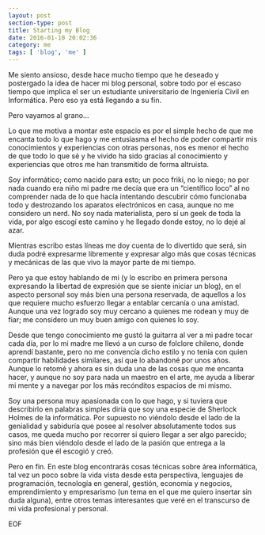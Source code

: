 ```yaml
---
layout: post
section-type: post
title: Starting my Blog
date: 2016-01-10 20:02:36
category: me
tags: [ 'blog', 'me' ]
---
```

Me siento ansioso, desde hace mucho tiempo que he deseado y postergado la idea de hacer mi blog personal, sobre todo por el escaso tiempo que implica el ser un estudiante universitario de Ingeniería Civil en Informática. Pero eso ya está llegando a su fin.

Pero vayamos al grano...

Lo que me motiva a montar este espacio es por el simple hecho de que me encanta todo lo que hago y me entusiasma el hecho de poder compartir mis conocimientos y experiencias con otras personas, nos es menor el hecho de que todo lo que sé y he vivido ha sido gracias al conocimiento y experiencias que otros me han transmitido de forma altruista.

Soy informático; como nacido para esto; un poco friki, no lo niego; no por nada cuando era niño mi padre me decía que era un “científico loco” al no comprender nada de lo que hacía intentando descubrir cómo funcionaba todo y destrozando los aparatos electrónicos en casa, aunque no me considero un nerd. No soy nada materialista, pero sí un geek de toda la vida, por algo escogí este camino y he llegado donde estoy, no lo dejé al azar.

Mientras escribo estas líneas me doy cuenta de lo divertido que será, sin duda podré expresarme libremente y expresar algo más que cosas técnicas y mecánicas de las que vivo la mayor parte de mi tiempo.

Pero ya que estoy hablando de mi (y lo escribo en primera persona expresando la libertad de expresión que se siente iniciar un blog), en el aspecto personal soy más bien una persona reservada, de aquellos a los que requiere mucho esfuerzo llegar a entablar cercanía o una amistad. Aunque una vez logrado soy muy cercano a quienes me rodean y muy de fiar; me considero un muy buen amigo con quienes lo soy.

Desde que tengo conocimiento me gustó la guitarra al ver a mi padre tocar cada día, por lo mi madre me llevó a un curso de folclore chileno, donde aprendí bastante, pero no me convencía dicho estilo y no tenía con quien compartir habilidades similares, así que lo abandoné por unos años. Aunque lo retomé y ahora es sin duda una de las cosas que me encanta hacer, y aunque no soy para nada un maestro en el arte, me ayuda a liberar mi mente y a navegar por los más recónditos espacios de mi mismo.

Soy una persona muy apasionada con lo que hago, y si tuviera que describirlo en palabras simples diría que soy una especie de Sherlock Holmes de la informática. Por supuesto no viéndolo desde el lado de la genialidad y sabiduría que posee al resolver absolutamente todos sus casos, me queda mucho por recorrer si quiero llegar a ser algo parecido; sino más bien viéndolo desde el lado de la pasión que entrega a la profesión que él escogió y creó.

Pero en fin. En este blog encontrarás cosas técnicas sobre área informática, tal vez un poco sobre la vida vista desde esta perspectiva, lenguajes de programación, tecnología en general, gestión, economía y negocios, emprendimiento y empresarismo (un tema en el que me quiero insertar sin duda alguna), entre otros temas interesantes que veré en el transcurso de mi vida profesional y personal.

EOF
